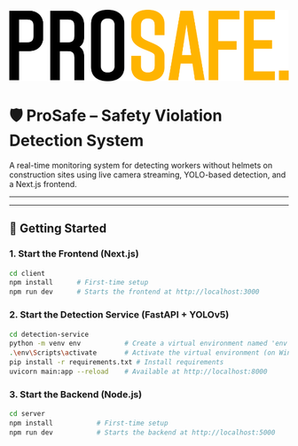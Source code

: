 ![ProSafe Logo](ProSafe_Logo.svg)


# 🛡️ ProSafe – Safety Violation Detection System

A real-time monitoring system for detecting workers without helmets on construction sites using live camera streaming, YOLO-based detection, and a Next.js frontend.

---

---

## 🚀 Getting Started

### 1. Start the Frontend (Next.js)

```bash
cd client
npm install      # First-time setup
npm run dev      # Starts the frontend at http://localhost:3000
```

### 2. Start the Detection Service (FastAPI + YOLOv5)

```bash
cd detection-service
python -m venv env           # Create a virtual environment named 'env' to isolate project dependencies
.\env\Scripts\activate       # Activate the virtual environment (on Windows) 
pip install -r requirements.txt # Install requirements
uvicorn main:app --reload    # Available at http://localhost:8000
```

### 3. Start the Backend (Node.js)

```bash
cd server
npm install           # First-time setup
npm run dev           # Starts the backend at http://localhost:5000

```
